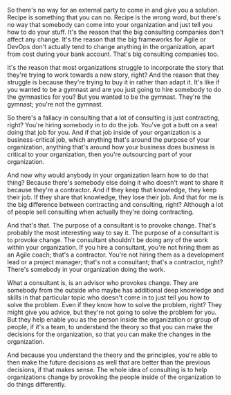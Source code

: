 So there's no way for an external party to come in and give you a solution. Recipe is something that you can no. Recipe is the wrong word, but there's no way that somebody can come into your organization and just tell you how to do your stuff. It's the reason that the big consulting companies don't affect any change. It's the reason that the big frameworks for Agile or DevOps don't actually tend to change anything in the organization, apart from cost during your bank account. That's big consulting companies too. 

It's the reason that most organizations struggle to incorporate the story that they're trying to work towards a new story, right? And the reason that they struggle is because they're trying to buy it in rather than adapt it. It's like if you wanted to be a gymnast and are you just going to hire somebody to do the gymnastics for you? But you wanted to be the gymnast. They're the gymnast; you're not the gymnast. 

So there's a fallacy in consulting that a lot of consulting is just contracting, right? You're hiring somebody in to do the job. You've got a butt on a seat doing that job for you. And if that job inside of your organization is a business-critical job, which anything that's around the purpose of your organization, anything that's around how your business does business is critical to your organization, then you're outsourcing part of your organization. 

And now why would anybody in your organization learn how to do that thing? Because there's somebody else doing it who doesn't want to share it because they're a contractor. And if they keep that knowledge, they keep their job. If they share that knowledge, they lose their job. And that for me is the big difference between contracting and consulting, right? Although a lot of people sell consulting when actually they're doing contracting. 

And that's that. The purpose of a consultant is to provoke change. That's probably the most interesting way to say it. The purpose of a consultant is to provoke change. The consultant shouldn't be doing any of the work within your organization. If you hire a consultant, you're not hiring them as an Agile coach; that's a contractor. You're not hiring them as a development lead or a project manager; that's not a consultant; that's a contractor, right? There's somebody in your organization doing the work. 

What a consultant is, is an advisor who provokes change. They are somebody from the outside who maybe has additional deep knowledge and skills in that particular topic who doesn't come in to just tell you how to solve the problem. Even if they know how to solve the problem, right? They might give you advice, but they're not going to solve the problem for you. But they help enable you as the person inside the organization or group of people, if it's a team, to understand the theory so that you can make the decisions for the organization, so that you can make the changes in the organization. 

And because you understand the theory and the principles, you're able to then make the future decisions as well that are better than the previous decisions, if that makes sense. The whole idea of consulting is to help organizations change by provoking the people inside of the organization to do things differently.